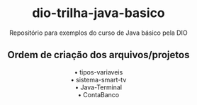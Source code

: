 <h1 align="center">dio-trilha-java-basico</h1>
<p align="center">Repositório para exemplos do curso de Java básico pela DIO</p>

<h2 align="center">Ordem de criação dos arquivos/projetos</h2>
<div align="center">
• tipos-variaveis<br>
• sistema-smart-tv<br>
• Java-Terminal<br>
• ContaBanco
</div>
